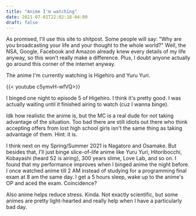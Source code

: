 ```yaml
---
title: "Anime I'm watching"
date: 2021-07-01T22:02:18-04:00
draft: false
---
```

As promised, I'll use this site to shitpost. Some people will say: "Why are you 
broadcasting your life and your thought to the whole world?" Well, the NSA, Google,
Facebook and Amazon already knew every details of my life anyway, so this won't really make
a difference. Plus, I doubt anyone actually go around this corner of the internet anyway.

The anime I'm currently watching is Higehiro and Yuru Yuri.

{{< youtube c5ymvH-wfVQ>}}

I binged one night to episode 5 of Higehiro. I think it's pretty good. I 
was actually waiting until it finished airing to watch (cuz I wanna binge).

Idk how realistic the anime is, but the MC is a real dude for not taking advantage
of the situation.
Too bad there are still idiots out there who think accepting offers from lost high school girls 
isn't the same thing as taking advantage of them. Hint: it is.

I think next on my Spring/Summer 2021 is Nagatoro and Osamake. But besides that, I'll just binge
slice-of-life anime like Yuru Yuri, Hitoribocchi, Kobayashi (heard S2 is airing), 300 years slime, Love Lab,
and so on. I found that my performance improves when I binged anime the night before. I once watched
anime till 2 AM instead of studying for a programming final exam at 8 am the same day. I get a 5 hours sleep,
wake up to the anime's OP and aced the exam. Coincidence?

Also anime helps reduce stress. Kinda. Not exactly scientific, but some animes are pretty light-hearted
and really help when I have a particularly bad day.
